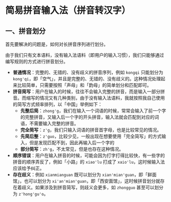# 简易拼音输入法（拼音转汉字）

## 一、拼音划分

首先要解决的问题是，如何对长拼音序列进行划分。

由于我们只有文本语料，没有输入法语料（即用户的输入习惯），我们只能够通过编写规则的方式进行拼音划分。

- **普通情况**：完整的、无错的、没有歧义的拼音序列，例如 `kongqi` 只能划分为 `kong'qi`，即「空气」，并且是完整的、无错的、没有歧义的。这种情况处理起来比较简单，只需要按照「声母」和「韵母」的简单划分和匹配即可。
- **拼音简写**：用户在输入的时候，往往不会输入完整的拼音，而是输入一部分拼音。而缩写的情况又有几种类别，由于没有输入法语料，我就按照我自己使用的简写方式频率排列，以「中国」举例如下：
    - **先整后简**：`zhong'g`，我们在输入一个词语的时候，常常会输入了前一个字的完整拼音，又输入后一个字的开头拼音，输入法就会匹配到对应的词语，不需要输入完整的拼音。
    - **完全简写**：`z'g`，我们只输入词语的拼音首字母，也是比较常见的情况。
    - **先简后整**：`z'guo`，比较少见，一般出现在想要使用「完全简写」的方式输入，但是发现匹配不到，因此再输入后一个字的
    - **部分简写**：`zh'g`，不太常见，但是也存在这种情况。
- **顺序错误**：用户在输入拼音的时候，可能会因为打字打得比较快，有一些字的拼音的顺序弄反了，例如「小路」的 `xiao'lu` 打成了 `xaio'lu`，这时候输入法应该给予纠正。
- **存在歧义**：例如 `xianmianguan` 既可以划分为 `xian'mian'guan`，即「鲜面馆」，也可以划分为 `xi'an'mian'guan`，即「西安面馆」，这时候拼音划分就存在着歧义。如果涉及到拼音简写，则歧义会更多，如 `zhongguo` 甚至可以划分为 `z'hong'gu'o`。
